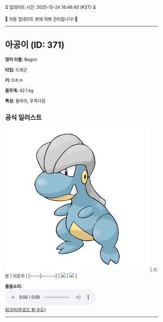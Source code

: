 
⏳ 업데이트 시간: 2025-10-24 18:48:40 (KST) ⏳

🤖 자동 업데이트 봇에 의해 관리됩니다! 🤖

---

# 아공이 (ID: 371)
**영어 이름:** Bagon

**타입:** 드래곤

**키:** 0.6 m

**몸무게:** 42.1 kg

**특성:** 돌머리, 우격다짐

## 공식 일러스트
![](https://raw.githubusercontent.com/PokeAPI/sprites/master/sprites/pokemon/other/official-artwork/371.png)
| 기본 | 이로치 |
|:----:|:------:|
| <img src="http://play.pokemonshowdown.com/sprites/ani/bagon.gif" width="200"> | <img src="http://play.pokemonshowdown.com/sprites/ani-shiny/bagon.gif" width="200"> |

**울음소리:**<br><audio controls src="https://raw.githubusercontent.com/PokeAPI/cries/main/cries/pokemon/latest/371.ogg"></audio><br> [링크(다운로드 될 수도)](https://raw.githubusercontent.com/PokeAPI/cries/main/cries/pokemon/latest/371.ogg)


---
